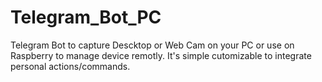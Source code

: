 # Telegram_Bot_PC
Telegram Bot to capture Descktop or Web Cam on your PC or use on Raspberry to manage device remotly.
It's simple cutomizable to integrate personal actions/commands.
